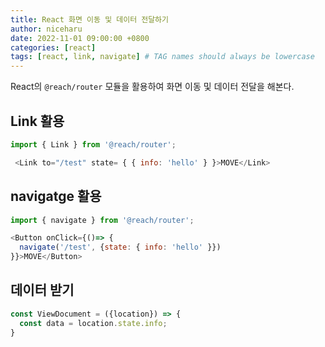```yaml
---
title: React 화면 이동 및 데이터 전달하기
author: niceharu
date: 2022-11-01 09:00:00 +0800
categories: [react]
tags: [react, link, navigate] # TAG names should always be lowercase
---
```


React의 `@reach/router` 모듈을 활용하여 화면 이동 및 데이터 전달을 해본다.

## Link 활용
```js
import { Link } from '@reach/router';

 <Link to="/test" state= { { info: 'hello' } }>MOVE</Link>
 ```

## navigatge 활용
```js
import { navigate } from '@reach/router';

<Button onClick={()=> {
  navigate('/test', {state: { info: 'hello' }})
}}>MOVE</Button>
 ```

## 데이터 받기
```js
const ViewDocument = ({location}) => {
  const data = location.state.info;
}
 ```